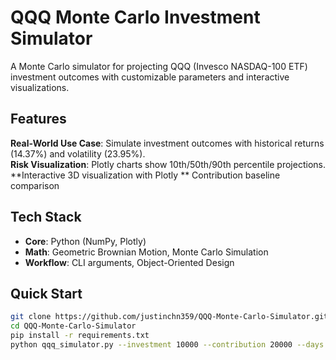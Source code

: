 # QQQ Monte Carlo Investment Simulator

A Monte Carlo simulator for projecting QQQ (Invesco NASDAQ-100 ETF) investment outcomes with customizable parameters and interactive visualizations.

## Features 
 **Real-World Use Case**: Simulate investment outcomes with historical returns (14.37%) and volatility (23.95%).  
 **Risk Visualization**: Plotly charts show 10th/50th/90th percentile projections.  
 **Interactive 3D visualization with Plotly
 ** Contribution baseline comparison

 ## Tech Stack   
- **Core**: Python (NumPy, Plotly)  
- **Math**: Geometric Brownian Motion, Monte Carlo Simulation  
- **Workflow**: CLI arguments, Object-Oriented Design  
 
## Quick Start
```bash
git clone https://github.com/justinchn359/QQQ-Monte-Carlo-Simulator.git
cd QQQ-Monte-Carlo-Simulator
pip install -r requirements.txt
python qqq_simulator.py --investment 10000 --contribution 20000 --days 5040 --sims 1000
